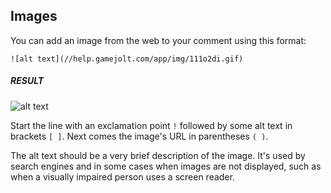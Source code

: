 ## Images

You can add an image from the web to your comment using this format:

```
![alt text](//help.gamejolt.com/app/img/111o2di.gif)
```

<h5 class="text-muted">RESULT</h5>

![alt text](//help.gamejolt.com/app/img/111o2di.gif)

Start the line with an exclamation point `!` followed by some alt text in brackets `[ ]`. Next comes the image's URL in parentheses `( )`.

The alt text should be a very brief description of the image. It's used by search engines and in some cases when images are not displayed, such as when a visually impaired person uses a screen reader.
